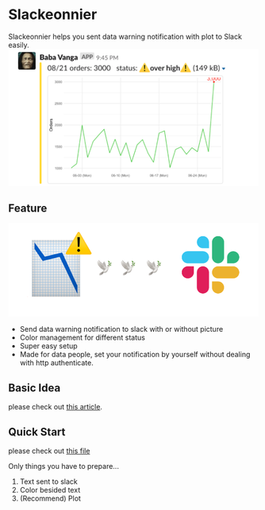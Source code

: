 # Slackeonnier
Slackeonnier helps you sent data warning notification with plot to Slack easily.
![Demo](./data/demo.png)

## Feature
![Feature](./data/slackeonnier_feature.png)
* Send data warning notification to slack with or without picture
* Color management for different status
* Super easy setup
* Made for data people, set your notification by yourself without dealing with http authenticate.

## Basic Idea
please check out [this article](https://medium.com/@henry48124/build-data-alert-notification-on-slack-for-your-start-up-37db460fe812).

## Quick Start
please check out [this file](./quick_start.R)

Only things you have to prepare...
1. Text sent to slack
2. Color besided text
3. (Recommend) Plot
